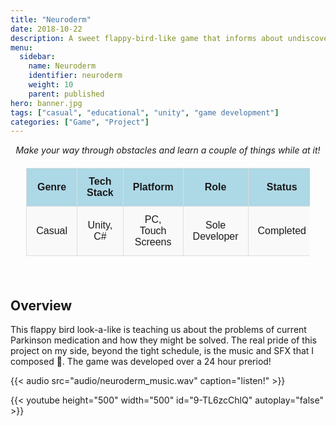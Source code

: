 ```yaml
---
title: "Neuroderm"
date: 2018-10-22
description: A sweet flappy-bird-like game that informs about undiscovered health issues
menu:
  sidebar:
    name: Neuroderm
    identifier: neuroderm
    weight: 10
    parent: published
hero: banner.jpg
tags: ["casual", "educational", "unity", "game development"]
categories: ["Game", "Project"]
---
```


<center> <i> Make your way through obstacles and learn a couple of things while at it! </i> </center>

<div align="center" style="width: 100%">

<style>
    /* Basic styling for readability */
    table {
        width: 90%;
        margin: 20px auto;
        border-collapse: collapse;
        font-family: Arial, sans-serif;
    }
    th, td {
        padding: 12px 15px;
        text-align: center;
        border: 1px solid #ddd;
    }
    th {
        background-color: #add8e6; /* Light blue color */
        font-weight: bold;
    }
    tr:nth-child(even) {
        background-color: #f9f9f9;
    }
    .button-link {
    background-color: #008CBA;
    color: white;
    padding: 10px 20px;
    text-align: center;
    text-decoration: none;
    display: inline-block;
    font-size: 16px;
    border-radius: 5px;
  }
  .button-link:hover {
    background-color: #005f6b;
  }
</style>

<table>
  <tr>
    <th>Genre</th>
    <th>Tech Stack</th>
    <th>Platform</th>
    <th>Role</th>
    <th>Status</th>
    <th>Client</th>
  </tr>
  <tr>
    <td>Casual</td>
    <td>Unity, C#</td>
    <td>PC, Touch Screens</td>
    <td>Sole Developer</td>
    <td>Completed</td>
    <td><a href="https://neuroderm.com/" target="_blank">Neuroderm<a></td>
  </tr>
</table>

<br>
</div>


## Overview

This flappy bird look-a-like is teaching us about the problems of current Parkinson medication and how they might be solved. The real pride of this project on my side, beyond the tight schedule, is the music and SFX that I composed 🙂. The game was developed over a 24 hour preriod!

{{< audio src="audio/neuroderm_music.wav" caption="listen!" >}}

{{< youtube height="500" width="500" id="9-TL6zcChlQ" autoplay="false" >}}